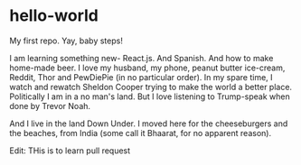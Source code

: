 # hello-world
My first repo. Yay, baby steps!

I am learning something new- React.js.
And Spanish.
And how to make home-made beer.
I love my husband, my phone, peanut butter ice-cream, Reddit, Thor and PewDiePie (in no particular order).
In my spare time, I watch and rewatch Sheldon Cooper trying to make the world a better place.
Politically I am in a no man's land. But I love listening to Trump-speak when done by Trevor Noah.

And I live in the land Down Under. I moved here for the cheeseburgers and the beaches, from India (some call it Bhaarat, for no apparent reason).

Edit: THis is to learn pull request
